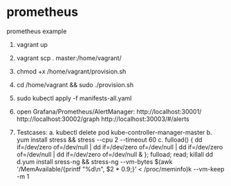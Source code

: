 # prometheus
prometheus example

1. vagrant up 
2. vagrant scp . master:/home/vagrant/
3. chmod +x /home/vagrant/provision.sh
4. cd /home/vagrant && sudo ./provision.sh 
5. sudo kubectl apply -f manifests-all.yaml
6. open Grafana/Prometheus/AlertManager: 
http://localhost:30001/
http://localhost:30002/graph
http://localhost:30003/#/alerts

6. Testcases:
a. kubectl delete pod kube-controller-manager-master
b. yum install stress && stress --cpu 2 --timeout 60
c. fulload() { dd if=/dev/zero of=/dev/null | dd if=/dev/zero of=/dev/null | dd if=/dev/zero of=/dev/null | dd if=/dev/zero of=/dev/null & }; fulload; read; killall dd
d.yum install sress-ng && stress-ng --vm-bytes $(awk '/MemAvailable/{printf "%d\n", $2 * 0.9;}' < /proc/meminfo)k --vm-keep -m 1

